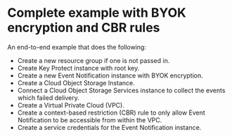 # Complete example with BYOK encryption and CBR rules

An end-to-end example that does the following:

- Create a new resource group if one is not passed in.
- Create Key Protect instance with root key.
- Create a new Event Notification instance with BYOK encryption.
- Create a Cloud Object Storage Instance.
- Connect a Cloud Object Storage Services instance to collect the events which failed delivery.
- Create a Virtual Private Cloud (VPC).
- Create a context-based restriction (CBR) rule to only allow Event Notification to be accessible from within the VPC.
- Create a service credentials for the Event Notification instance.
